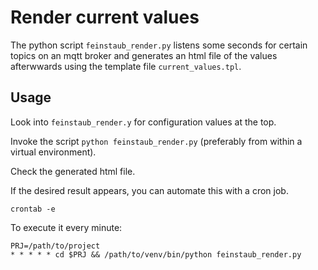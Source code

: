 Render current values
=====================

The python script `feinstaub_render.py` listens some seconds for certain topics 
on an mqtt broker and generates an html file of the values afterwwards using the 
template file `current_values.tpl`.

Usage
-----

Look into `feinstaub_render.y` for configuration values at the top.

Invoke the script `python feinstaub_render.py` (preferably from within a virtual 
environment).

Check the generated html file.

If the desired result appears, you can automate this with a cron job.

    crontab -e
    
To execute it every minute:

    PRJ=/path/to/project
    * * * * * cd $PRJ && /path/to/venv/bin/python feinstaub_render.py
    
